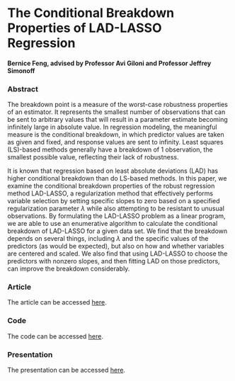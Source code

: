 # The Conditional Breakdown Properties of LAD-LASSO Regression

#### Bernice Feng, advised by Professor Avi Giloni and Professor Jeffrey Simonoff

### Abstract

The breakdown point is a measure of the worst-case robustness properties of an estimator. It represents the smallest number of observations that can be sent to arbitrary values that will result in a parameter estimate becoming infinitely large in absolute value. In regression modeling, the meaningful measure is the conditional breakdown, in which predictor values are taken as given and fixed, and response values are sent to infinity. Least squares (LS)-based methods generally have a breakdown of 1 observation, the smallest possible value, reflecting their lack of robustness.

It is known that regression based on least absolute deviations (LAD) has higher conditional breakdown than do LS-based methods. In this paper, we examine the conditional breakdown properties of the robust regression method LAD-LASSO, a regularization method that effectively performs variable selection by setting specific slopes to zero based on a specified regularization parameter $\lambda$ while also attempting to be resistant to unusual observations. By formulating the LAD-LASSO problem as a linear program, we are able to use an enumerative algorithm to calculate the conditional breakdown of LAD-LASSO for a given data set. We find that the breakdown depends on several things, including $\lambda$ and the specific values of the predictors (as would be expected), but also on how and whether variables are centered and scaled. We also find that using LAD-LASSO to choose the predictors with nonzero slopes, and then fitting LAD on those predictors, can improve the breakdown considerably. 

### Article

The article can be accessed [here](./LAD_LASSO_Code.ipynb).

### Code

The code can be accessed [here](./FengGiloniSimonoff.pdf).

### Presentation

The presentation can be accessed [here](./The_Conditional_Breakdown_Properties_of_LAD_LASSO_Regression_Presentation.pdf).

